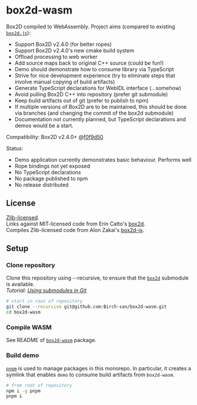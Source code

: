 # box2d-wasm

Box2D compiled to WebAssembly. Project aims (compared to existing [`box2d.js`](https://github.com/kripken/box2d.js/)):

- Support Box2D v2.4.0 (for better ropes)
- Support Box2D v2.4.0's new cmake build system
- Offload processing to web worker
- Add source maps back to original C++ source (could be fun!)
- Demo should demonstrate how to consume library via TypeScript
- Strive for nice development experience (try to eliminate steps that involve manual copying of build artifacts)
- Generate TypeScript declarations for WebIDL interface (…somehow)
- Avoid pulling Box2D C++ into repository (prefer git submodule)
- Keep build artifacts out of git (prefer to publish to npm)
- If multiple versions of Box2D are to be maintained, this should be done via branches (and changing the commit of the box2d submodule)
- Documentation not currently planned, but TypeScript declarations and demos would be a start.

Compatibility: Box2D v2.4.0+ @[f0f9d50](https://github.com/erincatto/box2d/tree/f0f9d50a328a709cc3a287a61b864e7d0e3ef35f)

Status:

- Demo application currently demonstrates basic behaviour. Performs well
- Rope bindings not yet exposed
- No TypeScript declarations
- No package published to npm
- No release distributed

## License

[Zlib-licensed](LICENSE.zlib.txt).  
Links against MIT-licensed code from Erin Catto's [box2d](https://github.com/erincatto/box2d).  
Compiles Zlib-licensed code from Alon Zakai's [box2d-js](https://github.com/kripken/box2d.js).

## Setup

### Clone repository

Clone this repository using --recursive, to ensure that the [`box2d`](https://github.com/erincatto/box2d) submodule is available.  
_Tutorial: [Using submodules in Git](https://www.vogella.com/tutorials/GitSubmodules/article.html)_

```bash
# start in root of repository
git clone --recursive git@github.com:Birch-san/box2d-wasm.git
cd box2d-wasm
```

### Compile WASM

See README of [`box2d-wasm`](box2d-wasm) package.

### Build demo

[`pnpm`](https://pnpm.js.org/) is used to manage packages in this monorepo. In particular, it creates a symlink that enables `demo` to consume build artifacts from `box2d-wasm`.

```bash
# from root of repository
npm i -g pnpm
pnpm i
```